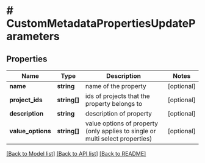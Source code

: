 # # CustomMetadataPropertiesUpdateParameters

## Properties

Name | Type | Description | Notes
------------ | ------------- | ------------- | -------------
**name** | **string** | name of the property | [optional] 
**project_ids** | **string[]** | ids of projects that the property belongs to | [optional] 
**description** | **string** | description of property | [optional] 
**value_options** | **string[]** | value options of property (only applies to single or multi select properties) | [optional] 

[[Back to Model list]](../../README.md#documentation-for-models) [[Back to API list]](../../README.md#documentation-for-api-endpoints) [[Back to README]](../../README.md)


